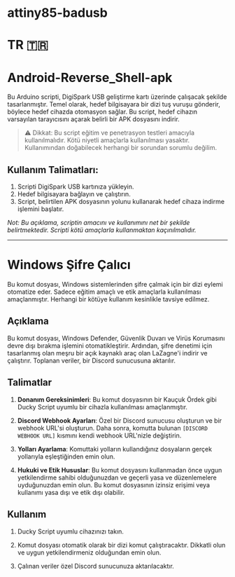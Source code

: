 # attiny85-badusb


# TR 🇹🇷


# Android-Reverse_Shell-apk

Bu Arduino scripti, DigiSpark USB geliştirme kartı üzerinde çalışacak şekilde tasarlanmıştır. Temel olarak, hedef bilgisayara bir dizi tuş vuruşu gönderir, böylece hedef cihazda otomasyon sağlar. Bu script, hedef cihazın varsayılan tarayıcısını açarak belirli bir APK dosyasını indirir.

> ⚠️ Dikkat: Bu script eğitim ve penetrasyon testleri amacıyla kullanılmalıdır. Kötü niyetli amaçlarla kullanılması yasaktır. Kullanımından doğabilecek herhangi bir sorundan sorumlu değilim.

## Kullanım Talimatları:

1. Scripti DigiSpark USB kartınıza yükleyin.
2. Hedef bilgisayara bağlayın ve çalıştırın.
3. Script, belirtilen APK dosyasının yolunu kullanarak hedef cihaza indirme işlemini başlatır.

*Not: Bu açıklama, scriptin amacını ve kullanımını net bir şekilde belirtmektedir. Scripti kötü amaçlarla kullanmaktan kaçınılmalıdır.*


-----------------------

# Windows Şifre Çalıcı

Bu komut dosyası, Windows sistemlerinden şifre çalmak için bir dizi eylemi otomatize eder. Sadece eğitim amaçlı ve etik amaçlarla kullanılması amaçlanmıştır. Herhangi bir kötüye kullanım kesinlikle tavsiye edilmez.

## Açıklama

Bu komut dosyası, Windows Defender, Güvenlik Duvarı ve Virüs Korumasını devre dışı bırakma işlemini otomatikleştirir. Ardından, şifre denetimi için tasarlanmış olan meşru bir açık kaynaklı araç olan LaZagne'i indirir ve çalıştırır. Toplanan veriler, bir Discord sunucusuna aktarılır.

## Talimatlar

1. **Donanım Gereksinimleri**: Bu komut dosyasının bir Kauçuk Ördek gibi Ducky Script uyumlu bir cihazla kullanılması amaçlanmıştır.

2. **Discord Webhook Ayarları**: Özel bir Discord sunucusu oluşturun ve bir webhook URL'si oluşturun. Daha sonra, komutta bulunan `[DISCORD WEBHOOK URL]` kısmını kendi webhook URL'nizle değiştirin.

3. **Yolları Ayarlama**: Komuttaki yolların kullandığınız dosyaların gerçek yollarıyla eşleştiğinden emin olun.

4. **Hukuki ve Etik Hususlar**: Bu komut dosyasını kullanmadan önce uygun yetkilendirme sahibi olduğunuzdan ve geçerli yasa ve düzenlemelere uyduğunuzdan emin olun. Bu komut dosyasının izinsiz erişimi veya kullanımı yasa dışı ve etik dışı olabilir.

## Kullanım

1. Ducky Script uyumlu cihazınızı takın.

2. Komut dosyası otomatik olarak bir dizi komut çalıştıracaktır. Dikkatli olun ve uygun yetkilendirmeniz olduğundan emin olun.

3. Çalınan veriler özel Discord sunucunuza aktarılacaktır.

